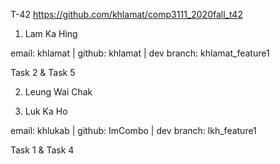 T-42 https://github.com/khlamat/comp3111_2020fall_t42

1. Lam Ka Hing

email: khlamat | github: khlamat | dev branch: khlamat_feature1

Task 2 & Task 5

2. Leung Wai Chak

3. Luk Ka Ho

email: khlukab | github: ImCombo | dev branch: lkh_feature1

Task 1 & Task 4
